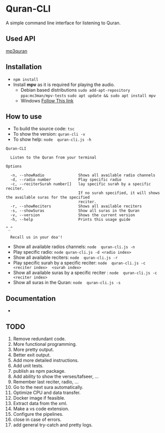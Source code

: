 # Quran-CLI

A simple command line interface for listening to Quran.
## Used API
[mp3quran](https://mp3quran.net/eng/api)
## Installation
- `npm install`
- Install **mpv** as it is required for playing the audio.
  - Debian based distributions
`sudo add-apt-repository ppa:mc3man/mpv-tests`
`sudo apt update && sudo apt install mpv`
  - Windows
[Follow This link](https://mpv.io/installation/#:~:text=master%20is%20recommended.-,Windows,-All%20binary%20packages)


## How to use
- To build the source code: `tsc`
- To show the version: `quran-cli -v`
- To show help: `node  quran-cli.js -h`
```
Quran-CLI

  Listen to the Quran from your terminal 

Options

  -n, --showRadio               Shows all available radio channels                                            
  -d, --radio number            Play specific radio                                                           
  -c, --reciterSurah number[]   lay specific surah by a specific reciter.                                     
                                If no surah specified, it will shows the available suras for the specified    
                                reciter.                                                                      
  -r, --showReciters            Shows all available reciters                                                  
  -s, --showSuras               Show all suras in the Quran                                                   
  -v, --version                 Shows the current version                                                     
  -h, --help                    Prints this usage guide                                                       

^_^

  Recall us in your doa'! 
```
- Show all available radios channels: `node  quran-cli.js -n`
- Play specific radio: `node quran-cli.js -d <radio index>`
- Show all available reciters: `node  quran-cli.js -r`
- Play specific surah by a specific reciter: `node  quran-cli.js -c <reciter index>  <surah index>`
- Show all available suras by a specific reciter : `node  quran-cli.js -c <reciter index>`
- Show all suras in the Quran: `node  quran-cli.js -s`

## Documentation
- 
  
## TODO
1. Remove redundant code.
2. More functional programming.
3. More pretty output.
4. Better exit output.
5. Add more detailed instructions.
6. Add unit tests.
7. publish as npm package. 
8. Add ability to show the verses/tafseer, ...
9. Remember last reciter, radio, ...
10. Go to the next sura automatically.
11. Optimize CPU and data transfer.
12. Docker image if feasible.
13. Extract data from the xml.
14. Make a vs code extension.
15. Configure the pipelines.
16. close in case of errors.
17. add general try-catch and pretty logs.